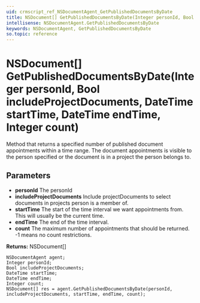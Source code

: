 ```yaml
---
uid: crmscript_ref_NSDocumentAgent_GetPublishedDocumentsByDate
title: NSDocument[] GetPublishedDocumentsByDate(Integer personId, Bool includeProjectDocuments, DateTime startTime, DateTime endTime, Integer count)
intellisense: NSDocumentAgent.GetPublishedDocumentsByDate
keywords: NSDocumentAgent, GetPublishedDocumentsByDate
so.topic: reference
---
```


# NSDocument[] GetPublishedDocumentsByDate(Integer personId, Bool includeProjectDocuments, DateTime startTime, DateTime endTime, Integer count)

Method that returns a specified number of published document appointments within a time range. The document appointments is visible to the person specified or the document is in a project the person belongs to.

## Parameters

* **personId** The personId
* **includeProjectDocuments** Include projectDocuments to select documents in projects person is a member of.
* **startTime** The start of the time interval we want appointments from. This will usually be the current time.
* **endTime** The end of the time interval.
* **count** The maximum number of appointments that should be returned. -1 means no count restrictions.

**Returns:** NSDocument[]

```crmscript
NSDocumentAgent agent;
Integer personId;
Bool includeProjectDocuments;
DateTime startTime;
DateTime endTime;
Integer count;
NSDocument[] res = agent.GetPublishedDocumentsByDate(personId, includeProjectDocuments, startTime, endTime, count);
```

